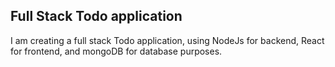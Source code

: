 ## Full Stack Todo application

I am creating a full stack Todo application, using NodeJs for backend, React for frontend, and mongoDB for database purposes.